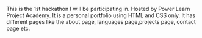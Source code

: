 This is the 1st hackathon I will be participating in. Hosted by Power Learn Project Academy.
It is a personal portfolio using HTML and CSS only.
It has different pages like the about page, languages page,projects page, contact page etc.
